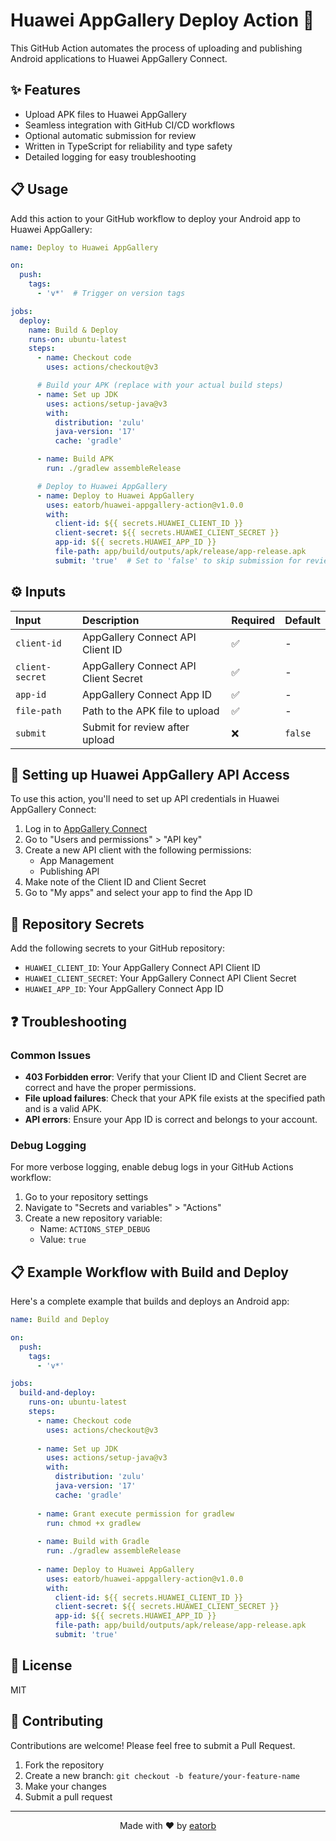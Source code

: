 # Huawei AppGallery Deploy Action 🚀

This GitHub Action automates the process of uploading and publishing Android applications to Huawei AppGallery Connect.

## ✨ Features

- Upload APK files to Huawei AppGallery
- Seamless integration with GitHub CI/CD workflows
- Optional automatic submission for review
- Written in TypeScript for reliability and type safety
-  Detailed logging for easy troubleshooting

## 📋 Usage

Add this action to your GitHub workflow to deploy your Android app to Huawei AppGallery:

```yaml
name: Deploy to Huawei AppGallery

on:
  push:
    tags:
      - 'v*'  # Trigger on version tags

jobs:
  deploy:
    name: Build & Deploy
    runs-on: ubuntu-latest
    steps:
      - name: Checkout code
        uses: actions/checkout@v3

      # Build your APK (replace with your actual build steps)
      - name: Set up JDK
        uses: actions/setup-java@v3
        with:
          distribution: 'zulu'
          java-version: '17'
          cache: 'gradle'

      - name: Build APK
        run: ./gradlew assembleRelease

      # Deploy to Huawei AppGallery
      - name: Deploy to Huawei AppGallery
        uses: eatorb/huawei-appgallery-action@v1.0.0
        with:
          client-id: ${{ secrets.HUAWEI_CLIENT_ID }}
          client-secret: ${{ secrets.HUAWEI_CLIENT_SECRET }}
          app-id: ${{ secrets.HUAWEI_APP_ID }}
          file-path: app/build/outputs/apk/release/app-release.apk
          submit: 'true'  # Set to 'false' to skip submission for review
```

## ⚙️ Inputs

| Input | Description | Required | Default |
|:------|:------------|:---------|:--------|
| `client-id` | AppGallery Connect API Client ID | ✅ | - |
| `client-secret` | AppGallery Connect API Client Secret | ✅ | - |
| `app-id` | AppGallery Connect App ID | ✅ | - |
| `file-path` | Path to the APK file to upload | ✅ | - |
| `submit` | Submit for review after upload | ❌ | `false` |

## 🔑 Setting up Huawei AppGallery API Access

To use this action, you'll need to set up API credentials in Huawei AppGallery Connect:

1. Log in to [AppGallery Connect](https://developer.huawei.com/consumer/en/console)
2. Go to "Users and permissions" > "API key"
3. Create a new API client with the following permissions:
    - App Management
    - Publishing API
4. Make note of the Client ID and Client Secret
5. Go to "My apps" and select your app to find the App ID

## 🔐 Repository Secrets

Add the following secrets to your GitHub repository:

- `HUAWEI_CLIENT_ID`: Your AppGallery Connect API Client ID
- `HUAWEI_CLIENT_SECRET`: Your AppGallery Connect API Client Secret
- `HUAWEI_APP_ID`: Your AppGallery Connect App ID


## ❓ Troubleshooting

### Common Issues

- **403 Forbidden error**: Verify that your Client ID and Client Secret are correct and have the proper permissions.
- **File upload failures**: Check that your APK file exists at the specified path and is a valid APK.
- **API errors**: Ensure your App ID is correct and belongs to your account.

### Debug Logging

For more verbose logging, enable debug logs in your GitHub Actions workflow:

1. Go to your repository settings
2. Navigate to "Secrets and variables" > "Actions"
3. Create a new repository variable:
    - Name: `ACTIONS_STEP_DEBUG`
    - Value: `true`

## 📋 Example Workflow with Build and Deploy

Here's a complete example that builds and deploys an Android app:

```yaml
name: Build and Deploy

on:
  push:
    tags:
      - 'v*'

jobs:
  build-and-deploy:
    runs-on: ubuntu-latest
    steps:
      - name: Checkout code
        uses: actions/checkout@v3
        
      - name: Set up JDK
        uses: actions/setup-java@v3
        with:
          distribution: 'zulu'
          java-version: '17'
          cache: 'gradle'
          
      - name: Grant execute permission for gradlew
        run: chmod +x gradlew
        
      - name: Build with Gradle
        run: ./gradlew assembleRelease
        
      - name: Deploy to Huawei AppGallery
        uses: eatorb/huawei-appgallery-action@v1.0.0
        with:
          client-id: ${{ secrets.HUAWEI_CLIENT_ID }}
          client-secret: ${{ secrets.HUAWEI_CLIENT_SECRET }}
          app-id: ${{ secrets.HUAWEI_APP_ID }}
          file-path: app/build/outputs/apk/release/app-release.apk
          submit: 'true'
```

## 📜 License

MIT

## 🤝 Contributing

Contributions are welcome! Please feel free to submit a Pull Request.

1. Fork the repository
2. Create a new branch: `git checkout -b feature/your-feature-name`
3. Make your changes
4. Submit a pull request

---
<p align="center">
  Made with ❤️ by <a href="https://github.com/eatorb">eatorb</a>
</p>